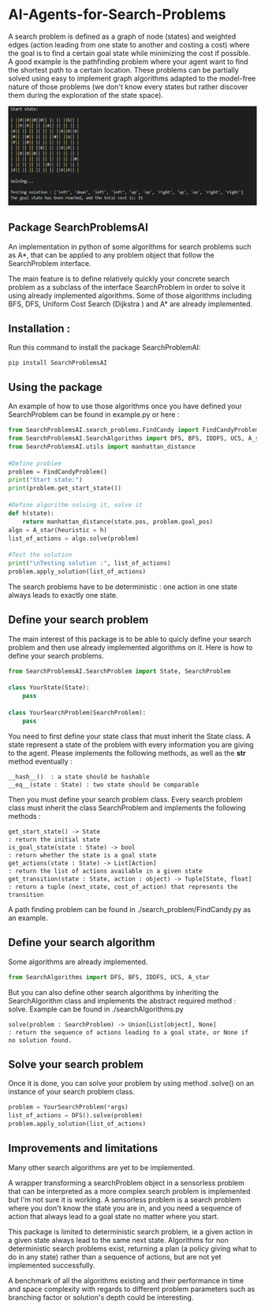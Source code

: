 # AI-Agents-for-Search-Problems
A search problem is defined as a graph of node (states) and weighted edges (action leading from one state to another and costing a cost) where the goal is to find a certain goal state while minimizing the cost if possible. A good example is the pathfinding problem where your agent want to find the shortest path to a certain location. 
These problems can be partially solved using easy to implement graph algorithms adapted to the model-free nature of those problems (we don't know every states but rather discover them during the exploration of the state space).

![Alt text](assets/search_pb.png)

## Package SearchProblemsAI
An implementation in python of some algorithms for search problems such as A*, that can be applied to any problem object that follow the SearchProblem interface.

The main feature is to define relatively quickly your concrete search problem as a subclass of the interface SearchProblem in order to solve it using already implemented algorithms. Some of those algorithms including BFS, DFS, Uniform Cost Search (Dijkstra ) and A* are already implemented.

## Installation :
Run this command to install the package SearchProblemAI:

    pip install SearchProblemsAI

## Using the package 
An example of how to use those algorithms once you have defined your SearchProblem can be found in example.py or here :

```python
from SearchProblemsAI.search_problems.FindCandy import FindCandyProblem
from SearchProblemsAI.SearchAlgorithms import DFS, BFS, IDDFS, UCS, A_star
from SearchProblemsAI.utils import manhattan_distance

#Define problem
problem = FindCandyProblem()
print("Start state:")
print(problem.get_start_state())

#Define algorithm solving it, solve it
def h(state):
    return manhattan_distance(state.pos, problem.goal_pos)
algo = A_star(heuristic = h)
list_of_actions = algo.solve(problem)

#Test the solution
print("\nTesting solution :", list_of_actions)
problem.apply_solution(list_of_actions)
```

The search problems have to be deterministic : one action in one state always leads to exactly one state.



## Define your search problem

The main interest of this package is to be able to quicly define your search problem and then use already implemented algorithms on it. Here is how to define your search problems.

```python
from SearchProblemsAI.SearchProblem import State, SearchProblem

class YourState(State):
    pass
    
class YourSearchProblem(SearchProblem):  
    pass
```

You need to first define your state class that must inherit the State class. A state represent a state of the problem with every information you are giving to the agent. Please implements the following methods, as well as the __str__ method eventually :

    __hash__()  : a state should be hashable
    __eq__(state : State) : two state should be comparable
      
Then you must define your search problem class. Every search problem class must inherit the class SearchProblem and implements the following methods :

    get_start_state() -> State                                                : return the initial state
    is_goal_state(state : State) -> bool                                      : return whether the state is a goal state
    get_actions(state : State) -> List[Action]                                : return the list of actions available in a given state
    get_transition(state : State, action : object) -> Tuple[State, float]     : return a tuple (next_state, cost_of_action) that represents the transition
      
A path finding problem can be found in ./search_problem/FindCandy.py as an example.
      

## Define your search algorithm
Some algorithms are already implemented.
```python
from SearchAlgorithms import DFS, BFS, IDDFS, UCS, A_star
```

But you can also define other search algorithms by inheriting the SearchAlgorithm class and implements the abstract required method : solve. Example can be found in ./searchAlgorithms.py

    solve(problem : SearchProblem) -> Union[List[object], None]               : return the sequence of actions leading to a goal state, or None if no solution found.



## Solve your search problem
Once it is done, you can solve your problem by using method .solve() on an instance of your search problem class.
````python
problem = YourSearchProblem(*args)
list_of_actions = DFS().solve(problem)
problem.apply_solution(list_of_actions)
````

## Improvements and limitations
Many other search algorithms are yet to be implemented.

A wrapper transforming a searchProblem object in a sensorless problem that can be interpreted as a more complex search problem is implemented but I'm not sure it is working. A sensorless problem is a search problem where you don't know the state you are in, and you need a sequence of action that always lead to a goal state no matter where you start. 

This package is limited to deterministic search problem, ie a given action in a given state always lead to the same next state. Algorithms for non deterministic search problems exist, returning a plan (a policy giving what to do in any state) rather than a sequence of actions, but are not yet implemented successfully.

A benchmark of all the algorithms existing and their performance in time and space complexity with regards to different problem parameters such as branching factor or solution's depth could be interesting.
